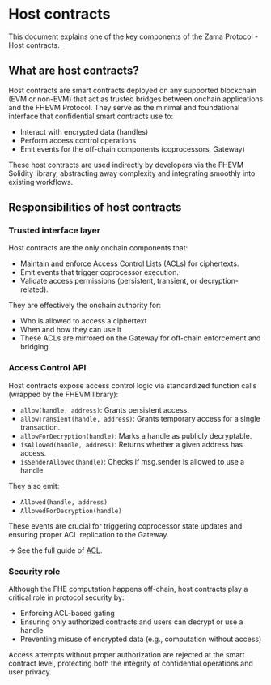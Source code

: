 # Host contracts

This document explains one of the key components of the Zama Protocol - Host contracts.&#x20;

## What are host contracts?

Host contracts are smart contracts deployed on any supported blockchain (EVM or non-EVM) that act as trusted bridges between onchain applications and the FHEVM Protocol. They serve as the minimal and foundational interface that confidential smart contracts use to:

- Interact with encrypted data (handles)
- Perform access control operations
- Emit events for the off-chain components (coprocessors, Gateway)

These host contracts are used indirectly by developers via the FHEVM Solidity library, abstracting away complexity and integrating smoothly into existing workflows.

## Responsibilities of host contracts

### Trusted interface layer

Host contracts are the only onchain components that:

- Maintain and enforce Access Control Lists (ACLs) for ciphertexts.
- Emit events that trigger coprocessor execution.
- Validate access permissions (persistent, transient, or decryption-related).

They are effectively the onchain authority for:

- Who is allowed to access a ciphertext
- When and how they can use it
- These ACLs are mirrored on the Gateway for off-chain enforcement and bridging.

### Access Control API

Host contracts expose access control logic via standardized function calls (wrapped by the FHEVM library):

- `allow(handle, address)`: Grants persistent access.
- `allowTransient(handle, address)`: Grants temporary access for a single transaction.
- `allowForDecryption(handle)`: Marks a handle as publicly decryptable.
- `isAllowed(handle, address)`: Returns whether a given address has access.
- `isSenderAllowed(handle)`: Checks if msg.sender is allowed to use a handle.

They also emit:

- `Allowed(handle, address)`
- `AllowedForDecryption(handle)`

These events are crucial for triggering coprocessor state updates and ensuring proper ACL replication to the Gateway.

→ See the full guide of [ACL](https://docs.zama.ai/protocol/solidity-guides/smart-contract/acl).

### Security role

Although the FHE computation happens off-chain, host contracts play a critical role in protocol security by:

- Enforcing ACL-based gating
- Ensuring only authorized contracts and users can decrypt or use a handle
- Preventing misuse of encrypted data (e.g., computation without access)

Access attempts without proper authorization are rejected at the smart contract level, protecting both the integrity of confidential operations and user privacy.
